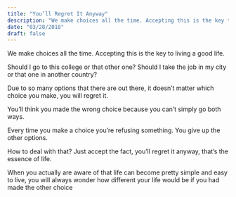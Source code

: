 ```yaml
---
title: "You’ll Regret It Anyway"
description: "We make choices all the time. Accepting this is the key to living a good life."
date: "03/28/2018"
draft: false
---
```


We make choices all the time. Accepting this is the key to living a good life.

Should I go to this college or that other one? Should I take the job in my city or that one in another country?

Due to so many options that there are out there, it doesn’t matter which choice you make, you will regret it.

You’ll think you made the wrong choice because you can’t simply go both ways.

Every time you make a choice you’re refusing something. You give up the other options.

How to deal with that? Just accept the fact, you’ll regret it anyway, that’s the essence of life.

When you actually are aware of that life can become pretty simple and easy to live, you will always wonder how different your life would be if you had made the other choice